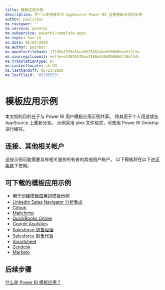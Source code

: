 ```yaml
---
title: 模板应用示例
description: 供个人使用或作为 AppSource Power BI 应用重新分发的示例
author: paulinbar
ms.reviewer: ''
ms.service: powerbi
ms.subservice: powerbi-template-apps
ms.topic: how-to
ms.date: 05/04/2020
ms.author: painbar
ms.openlocfilehash: 177d04f370e5aea0525882abe6900d6bee012c5a
ms.sourcegitcommit: eef4eee24695570ae3186b4d8d99660df16bf54c
ms.translationtype: HT
ms.contentlocale: zh-CN
ms.lasthandoff: 06/23/2020
ms.locfileid: "85235553"
---
```

# <a name="template-apps-samples"></a>模板应用示例

本文档的目的在于与 Power BI 用户模板应用示例共享。 将其用于个人用途或在 AppSource 上重新分发。 示例采用 pbix 文件格式，可使用 Power BI Desktop 进行编写。

## <a name="connection-additional-related-accounts"></a>连接、其他相关帐户

这些示例可能需要具有相关服务所有者的其他用户帐户。  以下模板将在以下[许可条款](https://templateapps.blob.core.windows.net/sampletemplateapps/Sample-Templates-for-app-on-appsource.pdf)下使用。

## <a name="downloadable-template-apps-samples"></a>可下载的模板应用示例

* [用于创建模板应用的模板示例](https://templateapps.blob.core.windows.net/sampletemplateapps/TemplateforTemplateApps.zip)
* [LinkedIn Sales Navigator 分析集成](https://templateapps.blob.core.windows.net/sampletemplateapps/SalesNavigatorTemplate.pbix)
* [Github](https://templateapps.blob.core.windows.net/sampletemplateapps/GitHub.pbix)
* [Mailchimp](https://templateapps.blob.core.windows.net/sampletemplateapps/MailChimp.pbix)
* [QuickBooks Online](https://templateapps.blob.core.windows.net/sampletemplateapps/QuickBooksOnline.pbix)
* [Google Analytics](https://templateapps.blob.core.windows.net/sampletemplateapps/GoogleAnalytics.pbix)
* [Salesforce 销售经理](https://templateapps.blob.core.windows.net/sampletemplateapps/SalesforceSalesManager.pbix)
* [Salesforce 销售代表](https://templateapps.blob.core.windows.net/sampletemplateapps/SalesforceSalesRep.pbix)
* [Smartsheet](https://templateapps.blob.core.windows.net/sampletemplateapps/Smartsheet.pbix)
* [Zendesk](https://templateapps.blob.core.windows.net/sampletemplateapps/Zendesk.pbix)
* [Marketo](https://templateapps.blob.core.windows.net/sampletemplateapps/Marketo.pbix)

## <a name="next-steps"></a>后续步骤

[什么是 Power BI 模板应用？](service-template-apps-overview.md)
